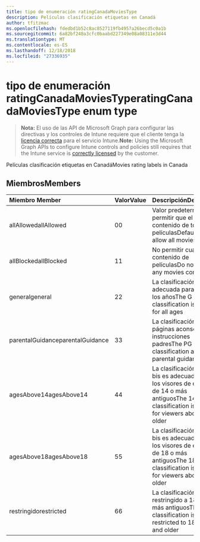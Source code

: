 ```yaml
---
title: tipo de enumeración ratingCanadaMoviesType
description: Películas clasificación etiquetas en Canadá
author: tfitzmac
ms.openlocfilehash: fdedbd1b52c8ac8527119fb4957a26becd5c0a1b
ms.sourcegitcommit: 6a82bf240a3cfc0baabd227349e08a08311e3d44
ms.translationtype: MT
ms.contentlocale: es-ES
ms.lasthandoff: 12/18/2018
ms.locfileid: "27336935"
---
```

# <a name="ratingcanadamoviestype-enum-type"></a><span data-ttu-id="6f9ae-103">tipo de enumeración ratingCanadaMoviesType</span><span class="sxs-lookup"><span data-stu-id="6f9ae-103">ratingCanadaMoviesType enum type</span></span>

> <span data-ttu-id="6f9ae-104">**Nota:** El uso de las API de Microsoft Graph para configurar las directivas y los controles de Intune requiere que el cliente tenga la [licencia correcta](https://go.microsoft.com/fwlink/?linkid=839381) para el servicio Intune.</span><span class="sxs-lookup"><span data-stu-id="6f9ae-104">**Note:** Using the Microsoft Graph APIs to configure Intune controls and policies still requires that the Intune service is [correctly licensed](https://go.microsoft.com/fwlink/?linkid=839381) by the customer.</span></span>

<span data-ttu-id="6f9ae-105">Películas clasificación etiquetas en Canadá</span><span class="sxs-lookup"><span data-stu-id="6f9ae-105">Movies rating labels in Canada</span></span>
## <a name="members"></a><span data-ttu-id="6f9ae-106">Miembros</span><span class="sxs-lookup"><span data-stu-id="6f9ae-106">Members</span></span>
|<span data-ttu-id="6f9ae-107">Miembro	</span><span class="sxs-lookup"><span data-stu-id="6f9ae-107">Member</span></span>|<span data-ttu-id="6f9ae-108">Valor</span><span class="sxs-lookup"><span data-stu-id="6f9ae-108">Value</span></span>|<span data-ttu-id="6f9ae-109">Descripción</span><span class="sxs-lookup"><span data-stu-id="6f9ae-109">Description</span></span>|
|:---|:---|:---|
|<span data-ttu-id="6f9ae-110">allAllowed</span><span class="sxs-lookup"><span data-stu-id="6f9ae-110">allAllowed</span></span>|<span data-ttu-id="6f9ae-111">0</span><span class="sxs-lookup"><span data-stu-id="6f9ae-111">0</span></span>|<span data-ttu-id="6f9ae-112">Valor predeterminado, permitir que el contenido de todas las películas</span><span class="sxs-lookup"><span data-stu-id="6f9ae-112">Default value, allow all movies content</span></span>|
|<span data-ttu-id="6f9ae-113">allBlocked</span><span class="sxs-lookup"><span data-stu-id="6f9ae-113">allBlocked</span></span>|<span data-ttu-id="6f9ae-114">1</span><span class="sxs-lookup"><span data-stu-id="6f9ae-114">1</span></span>|<span data-ttu-id="6f9ae-115">No permitir cualquier contenido de películas</span><span class="sxs-lookup"><span data-stu-id="6f9ae-115">Do not allow any movies content</span></span>|
|<span data-ttu-id="6f9ae-116">general</span><span class="sxs-lookup"><span data-stu-id="6f9ae-116">general</span></span>|<span data-ttu-id="6f9ae-117">2</span><span class="sxs-lookup"><span data-stu-id="6f9ae-117">2</span></span>|<span data-ttu-id="6f9ae-118">La clasificación G es adecuada para todos los años</span><span class="sxs-lookup"><span data-stu-id="6f9ae-118">The G classification is suitable for all ages</span></span>|
|<span data-ttu-id="6f9ae-119">parentalGuidance</span><span class="sxs-lookup"><span data-stu-id="6f9ae-119">parentalGuidance</span></span>|<span data-ttu-id="6f9ae-120">3</span><span class="sxs-lookup"><span data-stu-id="6f9ae-120">3</span></span>|<span data-ttu-id="6f9ae-121">La clasificación de páginas aconseja instrucciones padres</span><span class="sxs-lookup"><span data-stu-id="6f9ae-121">The PG classification advises parental guidance</span></span>|
|<span data-ttu-id="6f9ae-122">agesAbove14</span><span class="sxs-lookup"><span data-stu-id="6f9ae-122">agesAbove14</span></span>|<span data-ttu-id="6f9ae-123">4</span><span class="sxs-lookup"><span data-stu-id="6f9ae-123">4</span></span>|<span data-ttu-id="6f9ae-124">La clasificación de 14 bis es adecuada para los visores de encima de 14 o más antiguos</span><span class="sxs-lookup"><span data-stu-id="6f9ae-124">The 14A classification is suitable for viewers above 14 or older</span></span>|
|<span data-ttu-id="6f9ae-125">agesAbove18</span><span class="sxs-lookup"><span data-stu-id="6f9ae-125">agesAbove18</span></span>|<span data-ttu-id="6f9ae-126">5</span><span class="sxs-lookup"><span data-stu-id="6f9ae-126">5</span></span>|<span data-ttu-id="6f9ae-127">La clasificación de 18 bis es adecuada para los visores de encima de 18 o más antiguos</span><span class="sxs-lookup"><span data-stu-id="6f9ae-127">The 18A classification is suitable for viewers above 18 or older</span></span>|
|<span data-ttu-id="6f9ae-128">restringido</span><span class="sxs-lookup"><span data-stu-id="6f9ae-128">restricted</span></span>|<span data-ttu-id="6f9ae-129">6</span><span class="sxs-lookup"><span data-stu-id="6f9ae-129">6</span></span>|<span data-ttu-id="6f9ae-130">La clasificación R está restringido a 18 años y más antiguos</span><span class="sxs-lookup"><span data-stu-id="6f9ae-130">The R classification is restricted to 18 years and older</span></span>|



